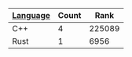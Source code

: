 | [Language](https://kenkoooo.com/atcoder/atcoder-api/v3/user/language_rank?user=AntoLee) | Count | Rank |
|------------------|-------|------|
| C++ | 4 | 225089 |
| Rust | 1 | 6956 |
